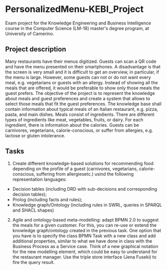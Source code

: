 # PersonalizedMenu-KEBI_Project
Exam project for the Knowledge Engineering and Business Intelligence course in the Computer Science (LM-18) master's degree program, at University of Camerino.

## Project description

Many restaurants have their menus digitized. Guests can scan a QR code and have the
menu presented on their smartphones. A disadvantage is that the screen is very small and it
is difficult to get an overview, in particular, if the menu is large. However, some guests can
not or do not want every meal, e.g. vegetarians or guests with an allergy. Instead of showing
all the meals that are offered, it would be preferable to show only those meals the guest
prefers.
The objective of the project is to represent the knowledge about meals and guest
preferences and create a system that allows to select those meals that fit the guest
preferences.
The knowledge base shall contain information about typical meals of an Italian restaurant,
e.g. pizza, pasta, and main dishes. Meals consist of ingredients. There are different types of
ingredients like meat, vegetables, fruits, or dairy. For each ingredient, there is information
about the calories.
Guests can be carnivores, vegetarians, calorie-conscious, or suffer from allergies, e.g.
lactose or gluten intolerance.

## Tasks

1. Create different knowledge-based solutions for recommending food depending on the
profile of a guest (carnivores, vegetarians, calorie-conscious, suffering from
allergiesetc.) usind the following representation languages:
  * Decision tables (including DRD with sub-decisions and corresponding decision
  tables);
  * Prolog (including facts and rules);
  * Knowledge graph/Ontology (including rules in SWRL, queries in SPARQL and
  SHACL shapes)

2. Agile and ontology-based meta-modelling: adapt BPMN 2.0 to suggest the meals for
a given customer. For this, you can re-use or extend the knowledge graph/ontology
created in the previous task. One option that you have is to specify the class BPMN
Task with a new class and add additional properties, similar to what we have done in
class with the Business Process as a Service case. Think of a new graphical notation
for the new modelling element, which could be easy to understand for the restaurant
manager. Use the triple store interface (Jena Fuseki) to fire the query result. 
